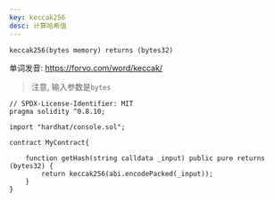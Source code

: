 ```yaml
---
key: keccak256
desc: 计算哈希值
---
```


```solidity
keccak256(bytes memory) returns (bytes32)
```

单词发音: https://forvo.com/word/keccak/

> 注意, 输入参数是`bytes`



```solidity
// SPDX-License-Identifier: MIT
pragma solidity ^0.8.10;

import "hardhat/console.sol";

contract MyContract{

    function getHash(string calldata _input) public pure returns (bytes32) {
        return keccak256(abi.encodePacked(_input));
    }
}

```

